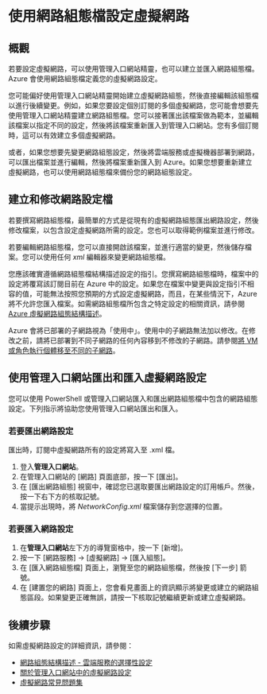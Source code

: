 <properties 
	pageTitle="使用網路組態檔設定虛擬網路" 
	description="將網路組態檔匯出和匯入至 Azure 管理入口網站以建立或修改虛擬網路的指示。" 
	services="virtual-network" 
	documentationCenter="" 
	authors="cherylmc" 
	manager="adinah" 
	editor="tysonn"/>

<tags
	ms.service="virtual-network"
	ms.devlang="na"
	ms.topic="article"
	ms.tgt_pltfrm="na"
	ms.workload="infrastructure-services" 
	ms.date="07/09/2015"
	ms.author="cherylmc"/>

# 使用網路組態檔設定虛擬網路

## 概觀

若要設定虛擬網路，可以使用管理入口網站精靈，也可以建立並匯入網路組態檔。Azure 會使用網路組態檔定義您的虛擬網路設定。

您可能偏好使用管理入口網站精靈開始建立虛擬網路組態，然後直接編輯該組態檔以進行後續變更。例如，如果您要設定個別訂閱的多個虛擬網路，您可能會想要先使用管理入口網站精靈建立網路組態檔。您可以接著匯出該檔案做為範本，並編輯該檔案以指定不同的設定，然後將該檔案重新匯入到管理入口網站。您有多個訂閱時，這可以有效建立多個虛擬網路。

或者，如果您想要先變更網路組態設定，然後將雲端服務或虛擬機器部署到網路，可以匯出檔案並進行編輯，然後將檔案重新匯入到 Azure。如果您想要重新建立虛擬網路，也可以使用網路組態檔來備份您的網路組態設定。

## 建立和修改網路設定檔 
若要撰寫網路組態檔，最簡單的方式是從現有的虛擬網路組態匯出網路設定，然後修改檔案，以包含設定虛擬網路所需的設定。您也可以取得範例檔案並進行修改。

若要編輯網路組態檔，您可以直接開啟該檔案，並進行適當的變更，然後儲存檔案。您可以使用任何 *xml* 編輯器來變更網路組態檔。

您應該確實遵循網路組態檔結構描述設定的指引。您撰寫網路組態檔時，檔案中的設定將覆寫該訂閱目前在 Azure 中的設定。如果您在檔案中變更與設定指引不相容的值，可能無法按照您預期的方式設定虛擬網路，而且，在某些情況下，Azure 將不允許您匯入檔案。如需網路組態檔所包含之特定設定的相關資訊，請參閱 [Azure 虛擬網路組態結構描述](https://msdn.microsoft.com/library/azure/jj157100.aspx)。

Azure 會將已部署的子網路視為「使用中」。使用中的子網路無法加以修改。在修改之前，請將已部署到不同子網路的任何內容移到不修改的子網路。請參閱[將 VM 或角色執行個體移至不同的子網路](virtual-networks-move-vm-role-to-subnet.md)。



## 使用管理入口網站匯出和匯入虛擬網路設定  
您可以使用 PowerShell 或管理入口網站匯入和匯出網路組態檔中包含的網路組態設定。下列指示將協助您使用管理入口網站匯出和匯入。

### 若要匯出網路設定
匯出時，訂閱中虛擬網路所有的設定將寫入至 .xml 檔。

1. 登入**管理入口網站**。
2. 在管理入口網站的 [網路] 頁面底部，按一下 [匯出]。 
3. 在 [匯出網路組態] 視窗中，確認您已選取要匯出網路設定的訂用帳戶。然後，按一下右下方的核取記號。 
4. 當提示出現時，將 *NetworkConfig.xml* 檔案儲存到您選擇的位置。


### 若要匯入網路設定

1. 在**管理入口網站**左下方的導覽窗格中，按一下 [新增]。
2. 按一下 [網路服務] -> [虛擬網路] -> [匯入組態]。
3. 在 [匯入網路組態檔] 頁面上，瀏覽至您的網路組態檔，然後按 [下一步] 箭號。
4. 在 [建置您的網路] 頁面上，您會看見畫面上的資訊顯示將變更或建立的網路組態區段。如果變更正確無誤，請按一下核取記號繼續更新或建立虛擬網路。 


## 後續步驟
如需虛擬網路設定的詳細資訊，請參閱：

-  [網路組態結構描述 - 雲端服務的選擇性設定](https://msdn.microsoft.com/library/azure/jj156091.aspx)
-  [關於管理入口網站中的虛擬網路設定](https://msdn.microsoft.com/library/azure/jj156074.aspx)
-  [虛擬網路常見問題集](https://msdn.microsoft.com/library/azure/dn133803.aspx)





 

<!---HONumber=July15_HO2-->